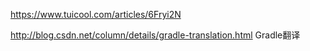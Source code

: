https://www.tuicool.com/articles/6Fryi2N

http://blog.csdn.net/column/details/gradle-translation.html Gradle翻译